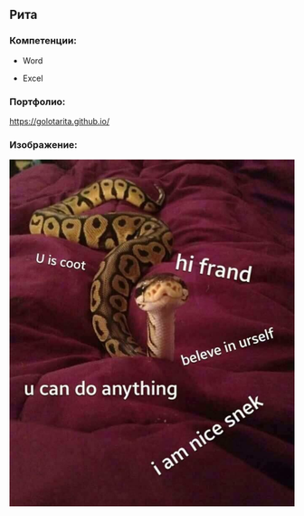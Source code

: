 ## Рита

### Компетенции:
- Word
+ Excel

### Портфолио:
https://golotarita.github.io/
### Изображение:
![ ](https://github.com/golotarita/labs/blob/master/6d6be427a49ced84ded4beeba1c89f9d.jpg)
